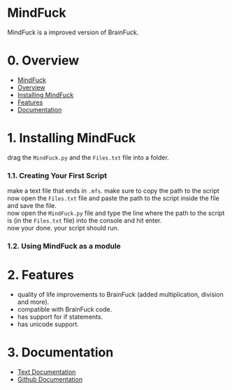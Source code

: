# MindFuck

MindFuck is a improved version of BrainFuck.

# 0. Overview

* [MindFuck](#mindfuck)<br>
* [Overview](#0-overview)<br>
* [Installing MindFuck](#1-installing-mindfuck)<br>
* [Features](#2-features)<br>
* [Documentation](#3-documentation)<br>

# 1. Installing MindFuck

drag the `MindFuck.py` and the `Files.txt` file into a folder.<br>

### 1.1. Creating Your First Script

make a text file that ends in `.mfs`. make sure to copy the path to the script<br>
now open the `Files.txt` file and paste the path to the script inside the file and save the file.<br>
now open the `MindFuck.py` file and type the line where the path to the script is (in the `Files.txt` file) into the console and hit enter.<br>
now your done. your script should run.<br>

### 1.2. Using MindFuck as a module

# 2. Features

* quality of life improvements to BrainFuck (added multiplication, division and more).
* compatible with BrainFuck code.
* has support for if statements.
* has unicode support.

# 3. Documentation

* [Text Documentation](Docs/Mind%20Fuck%20Text%20Docs.txt)<br>
* [Github Documentation](Docs/Mind%20Fuck%20Github%20Docs.md)<br>

